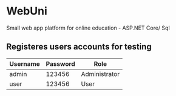 # WebUni
Small web app platform for online education - ASP.NET Core/ Sql 

## Registeres users accounts for testing
| Username        	| Password 	| Role          	|
|-----------------	|----------	|---------------	|
| admin 			| 123456 	| Administrator 	|
| user  			| 123456  	| User          	|

